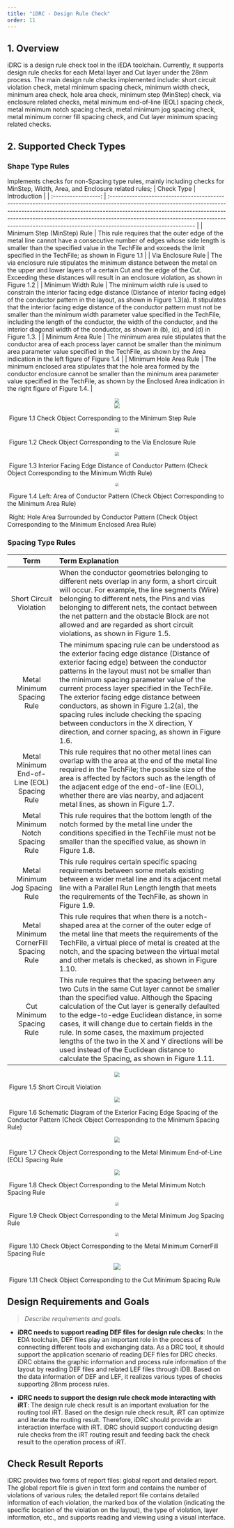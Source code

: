 ```yaml
---
title: "iDRC - Design Rule Check"
order: 11
---
```


## 1. Overview

iDRC is a design rule check tool in the iEDA toolchain. Currently, it supports design rule checks for each Metal layer and Cut layer under the 28nm process. The main design rule checks implemented include: short circuit violation check, metal minimum spacing check, minimum width check, minimum area check, hole area check, minimum step (MinStep) check, via enclosure related checks, metal minimum end-of-line (EOL) spacing check, metal minimum notch spacing check, metal minimum jog spacing check, metal minimum corner fill spacing check, and Cut layer minimum spacing related checks.

## 2. Supported Check Types
### Shape Type Rules
Implements checks for non-Spacing type rules, mainly including checks for MinStep, Width, Area, and Enclosure related rules;
| Check Type | Introduction                                                                                                                                                                                                                                                                                                                                           |
| :-----------------: | :------------------------------------------------------------------------------------------------------------------------------------------------------------------------------------------------------------------------------------------------------------------------------------------------------------------------------------------------------ |
| Minimum Step (MinStep) Rule | This rule requires that the outer edge of the metal line cannot have a consecutive number of edges whose side length is smaller than the specified value in the TechFile and exceeds the limit specified in the TechFile; as shown in Figure 1.1 |
| Via Enclosure Rule | The via enclosure rule stipulates the minimum distance between the metal on the upper and lower layers of a certain Cut and the edge of the Cut. Exceeding these distances will result in an enclosure violation, as shown in Figure 1.2 |
| Minimum Width Rule | The minimum width rule is used to constrain the interior facing edge distance (Distance of interior facing edge) of the conductor pattern in the layout, as shown in Figure 1.3(a). It stipulates that the interior facing edge distance of the conductor pattern must not be smaller than the minimum width parameter value specified in the TechFile, including the length of the conductor, the width of the conductor, and the interior diagonal width of the conductor, as shown in (b), (c), and (d) in Figure 1.3. |
| Minimum Area Rule | The minimum area rule stipulates that the conductor area of each process layer cannot be smaller than the minimum area parameter value specified in the TechFile, as shown by the Area indication in the left figure of Figure 1.4 |
| Minimum Hole Area Rule | The minimum enclosed area stipulates that the hole area formed by the conductor enclosure cannot be smaller than the minimum area parameter value specified in the TechFile, as shown by the Enclosed Area indication in the right figure of Figure 1.4. |

<center><img src="/res/images/activities/contest/openDACS-23-t1/fig1.png" style="zoom:65%;" /></center>

<center><img src="/res/images/tools/tool/idrc/minstep.png" style="zoom:80%;" /></center>

​                                               Figure 1.1 Check Object Corresponding to the Minimum Step Rule

<center><img src="/res/images/tools/tool/idrc/enclosure.png" style="zoom:60%;" /></center>

​                                               Figure 1.2 Check Object Corresponding to the Via Enclosure Rule

<center><img src="/res/images/tools/tool/idrc/Image 1.3.png" style="zoom:60%;" /></center>

​                                               Figure 1.3 Interior Facing Edge Distance of Conductor Pattern (Check Object Corresponding to the Minimum Width Rule)

<center><img src="/res/images/tools/tool/idrc/Image 1.4.png" style="zoom:50%;" /></center>

​                                               Figure 1.4 Left: Area of Conductor Pattern (Check Object Corresponding to the Minimum Area Rule)

​                                                         Right: Hole Area Surrounded by Conductor Pattern (Check Object Corresponding to the Minimum Enclosed Area Rule)

### Spacing Type Rules
| Term | Term Explanation                                                                                                                                                                                                                                                                                                                                                     |
| :-----------------: | :------------------------------------------------------------------------------------------------------------------------------------------------------------------------------------------------------------------------------------------------------------------------------------------------------------------------------------------------------ |
| Short Circuit Violation | When the conductor geometries belonging to different nets overlap in any form, a short circuit will occur. For example, the line segments (Wire) belonging to different nets, the Pins and vias belonging to different nets, the contact between the net pattern and the obstacle Block are not allowed and are regarded as short circuit violations, as shown in Figure 1.5. |
| Metal Minimum Spacing Rule | The minimum spacing rule can be understood as the exterior facing edge distance (Distance of exterior facing edge) between the conductor patterns in the layout must not be smaller than the minimum spacing parameter value of the current process layer specified in the TechFile. The exterior facing edge distance between conductors, as shown in Figure 1.2(a), the spacing rules include checking the spacing between conductors in the X direction, Y direction, and corner spacing, as shown in Figure 1.6. |
| Metal Minimum End-of-Line (EOL) Spacing Rule | This rule requires that no other metal lines can overlap with the area at the end of the metal line required in the TechFile; the possible size of the area is affected by factors such as the length of the adjacent edge of the end-of-line (EOL), whether there are vias nearby, and adjacent metal lines, as shown in Figure 1.7. |
| Metal Minimum Notch Spacing Rule | This rule requires that the bottom length of the notch formed by the metal line under the conditions specified in the TechFile must not be smaller than the specified value, as shown in Figure 1.8. |
| Metal Minimum Jog Spacing Rule | This rule requires certain specific spacing requirements between some metals existing between a wider metal line and its adjacent metal line with a Parallel Run Length length that meets the requirements of the TechFile, as shown in Figure 1.9. |
| Metal Minimum CornerFill Spacing Rule | This rule requires that when there is a notch-shaped area at the corner of the outer edge of the metal line that meets the requirements of the TechFile, a virtual piece of metal is created at the notch, and the spacing between the virtual metal and other metals is checked, as shown in Figure 1.10. |
| Cut Minimum Spacing Rule | This rule requires that the spacing between any two Cuts in the same Cut layer cannot be smaller than the specified value. Although the Spacing calculation of the Cut layer is generally defaulted to the edge-to-edge Euclidean distance, in some cases, it will change due to certain fields in the rule. In some cases, the maximum projected lengths of the two in the X and Y directions will be used instead of the Euclidean distance to calculate the Spacing, as shown in Figure 1.11. |

<center><img src="/res/images/tools/tool/idrc/Image 1.1.png" style="zoom:80%;" /></center>

​                                               Figure 1.5 Short Circuit Violation

<center><img src="/res/images/tools/tool/idrc/Figure 1.2.png" style="zoom:80%;" /></center>

​                                               Figure 1.6 Schematic Diagram of the Exterior Facing Edge Spacing of the Conductor Pattern (Check Object Corresponding to the Minimum Spacing Rule)

<center><img src="/res/images/tools/tool/idrc/EOL.png" style="zoom:80%;" /></center>

​                                               Figure 1.7 Check Object Corresponding to the Metal Minimum End-of-Line (EOL) Spacing Rule

<center><img src="/res/images/tools/tool/idrc/notch.png" style="zoom:80%;" /></center>

​                                               Figure 1.8 Check Object Corresponding to the Metal Minimum Notch Spacing Rule

<center><img src="/res/images/tools/tool/idrc/jog.png" style="zoom:50%;" /></center>

​                                               Figure 1.9 Check Object Corresponding to the Metal Minimum Jog Spacing Rule

<center><img src="/res/images/tools/tool/idrc/corner_fill.png" style="zoom:50%;" /></center>

​                                               Figure 1.10 Check Object Corresponding to the Metal Minimum CornerFill Spacing Rule

<center><img src="/res/images/tools/tool/idrc/cut_spacing.png" style="zoom:100%;" /></center>

​                                               Figure 1.11 Check Object Corresponding to the Cut Minimum Spacing Rule

## Design Requirements and Goals

> *Describe requirements and goals.*

* **iDRC needs to support reading DEF files for design rule checks**: In the EDA toolchain, DEF files play an important role in the process of connecting different tools and exchanging data. As a DRC tool, it should support the application scenario of reading DEF files for DRC checks. iDRC obtains the graphic information and process rule information of the layout by reading DEF files and related LEF files through iDB. Based on the data information of DEF and LEF, it realizes various types of checks supporting 28nm process rules.

* **iDRC needs to support the design rule check mode interacting with iRT**: The design rule check result is an important evaluation for the routing tool iRT. Based on the design rule check result, iRT can optimize and iterate the routing result. Therefore, iDRC should provide an interaction interface with iRT. iDRC should support conducting design rule checks from the iRT routing result and feeding back the check result to the operation process of iRT.

## Check Result Reports
iDRC provides two forms of report files: global report and detailed report. The global report file is given in text form and contains the number of violations of various rules; the detailed report file contains detailed information of each violation, the marked box of the violation (indicating the specific location of the violation on the layout), the type of violation, layer information, etc., and supports reading and viewing using a visual interface.